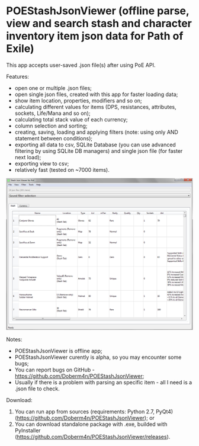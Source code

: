# POEStashJsonViewer (offline parse, view and search stash and character inventory item json data for Path of Exile)

This app accepts user-saved .json file(s) after using PoE API.

Features:

- open one or multiple .json files;
- open single json files, created with this app for faster loading data;
- show item location, properties, modifiers and so on;
- calculating different values for items (DPS, resistances, attributes, sockets, Life/Mana and so on);
- calculating total stack value of each currency;
- column selection and sorting;
- creating, saving, loading and applying filters (note: using only AND statement between conditions);
- exporting all data to csv, SQLite Database (you can use advanced filtering by using SQLite DB managers) and single json file (for faster next load);
- exporting view to csv;
- relatively fast (tested on ~7000 items).

![alt text](https://github.com/Doberm4n/POEStashJsonViewer/blob/master/screenshots/mainWindow_2.png)

Notes:

- POEStashJsonViewer is offline app;
- POEStashJsonViewer curently is alpha, so you may encounter some bugs;
- You can report bugs on GitHub - https://github.com/Doberm4n/POEStashJsonViewer;
- Usually if there is a problem with parsing an specific item - all I need is a .json file to check.

Download:

1. You can run app from sources (requirements: Python 2.7, PyQt4) (https://github.com/Doberm4n/POEStashJsonViewer);
or
2. You can download standalone package with .exe, builded with PyInstaller (https://github.com/Doberm4n/POEStashJsonViewer/releases).

